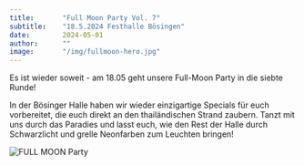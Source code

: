 ```yaml
---
title:       "Full Moon Party Vol. 7"
subtitle:    "18.5.2024 Festhalle Bösingen"
date:        2024-05-01
author:      ""
image:       "/img/fullmoon-hero.jpg"
---
```


Es ist wieder soweit - am 18.05 geht unsere Full-Moon Party in die siebte Runde!

In der Bösinger Halle haben wir wieder einzigartige Specials für euch vorbereitet, die euch direkt an den thailändischen Strand zaubern. Tanzt mit uns durch das Paradies und lasst euch, wie den Rest der Halle durch Schwarzlicht und grelle Neonfarben zum Leuchten bringen!

![FULL MOON Party](/img/fullmoon-plakat.jpg)

